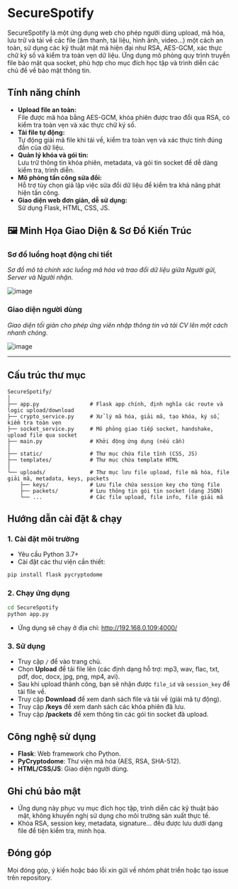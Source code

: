   # SecureSpotify

SecureSpotify là một ứng dụng web cho phép người dùng upload, mã hóa, lưu trữ và tải về các file (âm thanh, tài liệu, hình ảnh, video...) một cách an toàn, sử dụng các kỹ thuật mật mã hiện đại như RSA, AES-GCM, xác thực chữ ký số và kiểm tra toàn vẹn dữ liệu. Ứng dụng mô phỏng quy trình truyền file bảo mật qua socket, phù hợp cho mục đích học tập và trình diễn các chủ đề về bảo mật thông tin.

## Tính năng chính

- **Upload file an toàn:**  
  File được mã hóa bằng AES-GCM, khóa phiên được trao đổi qua RSA, có kiểm tra toàn vẹn và xác thực chữ ký số.
- **Tải file tự động:**  
  Tự động giải mã file khi tải về, kiểm tra toàn vẹn và xác thực tính đúng đắn của dữ liệu.
- **Quản lý khóa và gói tin:**  
  Lưu trữ thông tin khóa phiên, metadata, và gói tin socket để dễ dàng kiểm tra, trình diễn.
- **Mô phỏng tấn công sửa đổi:**  
  Hỗ trợ tùy chọn giả lập việc sửa đổi dữ liệu để kiểm tra khả năng phát hiện tấn công.
- **Giao diện web đơn giản, dễ sử dụng:**  
  Sử dụng Flask, HTML, CSS, JS.

## 🖼️ Minh Họa Giao Diện & Sơ Đồ Kiến Trúc

### Sơ đồ luồng hoạt động chi tiết
*Sơ đồ mô tả chính xác luồng mã hóa và trao đổi dữ liệu giữa Người gửi, Server và Người nhận.*

![image](https://github.com/user-attachments/assets/34e4c856-170b-4ddc-a971-52255aecbdf0)




### Giao diện người dùng
*Giao diện tối giản cho phép ứng viên nhập thông tin và tải CV lên một cách nhanh chóng.*

![image](https://github.com/user-attachments/assets/49aeb7d3-5445-4c7f-90ca-bc40fd752d3f)

---

## Cấu trúc thư mục

```
SecureSpotify/
│
├── app.py                # Flask app chính, định nghĩa các route và logic upload/download
├── crypto_service.py     # Xử lý mã hóa, giải mã, tạo khóa, ký số, kiểm tra toàn vẹn
├── socket_service.py     # Mô phỏng giao tiếp socket, handshake, upload file qua socket
├── main.py               # Khởi động ứng dụng (nếu cần)
│
├── static/               # Thư mục chứa file tĩnh (CSS, JS)
├── templates/            # Thư mục chứa template HTML
│
└── uploads/              # Thư mục lưu file upload, file mã hóa, file giải mã, metadata, keys, packets
    ├── keys/             # Lưu file chứa session key cho từng file
    ├── packets/          # Lưu thông tin gói tin socket (dạng JSON)
    └── ...               # Các file upload, file info, file giải mã
```

## Hướng dẫn cài đặt & chạy

### 1. Cài đặt môi trường

- Yêu cầu Python 3.7+
- Cài đặt các thư viện cần thiết:
  
```bash
pip install flask pycryptodome
```

### 2. Chạy ứng dụng

```bash
cd SecureSpotify
python app.py
```

- Ứng dụng sẽ chạy ở địa chỉ: http://192.168.0.109:4000/

### 3. Sử dụng

- Truy cập `/` để vào trang chủ.
- Chọn **Upload** để tải file lên (các định dạng hỗ trợ: mp3, wav, flac, txt, pdf, doc, docx, jpg, png, mp4, avi).
- Sau khi upload thành công, bạn sẽ nhận được `file_id` và `session_key` để tải file về.
- Truy cập **Download** để xem danh sách file và tải về (giải mã tự động).
- Truy cập **/keys** để xem danh sách các khóa phiên đã lưu.
- Truy cập **/packets** để xem thông tin các gói tin socket đã upload.

## Công nghệ sử dụng

- **Flask**: Web framework cho Python.
- **PyCryptodome**: Thư viện mã hóa (AES, RSA, SHA-512).
- **HTML/CSS/JS**: Giao diện người dùng.

## Ghi chú bảo mật

- Ứng dụng này phục vụ mục đích học tập, trình diễn các kỹ thuật bảo mật, không khuyến nghị sử dụng cho môi trường sản xuất thực tế.
- Khóa RSA, session key, metadata, signature... đều được lưu dưới dạng file để tiện kiểm tra, minh họa.

## Đóng góp

Mọi đóng góp, ý kiến hoặc báo lỗi xin gửi về nhóm phát triển hoặc tạo issue trên repository. 
